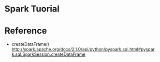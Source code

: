 # Spark Tuorial

# Reference
- createDataFrame() http://spark.apache.org/docs/2.1.0/api/python/pyspark.sql.html#pyspark.sql.SparkSession.createDataFrame

